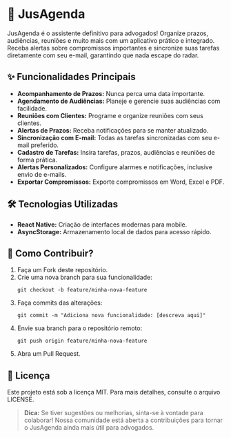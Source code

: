 # 📅 JusAgenda

JusAgenda é o assistente definitivo para advogados! Organize prazos, audiências, reuniões e muito mais com um aplicativo prático e integrado. Receba alertas sobre compromissos importantes e sincronize suas tarefas diretamente com seu e-mail, garantindo que nada escape do radar.

## ✨ Funcionalidades Principais
- **Acompanhamento de Prazos:** Nunca perca uma data importante.
- **Agendamento de Audiências:** Planeje e gerencie suas audiências com facilidade.
- **Reuniões com Clientes:** Programe e organize reuniões com seus clientes.
- **Alertas de Prazos:** Receba notificações para se manter atualizado.
- **Sincronização com E-mail:** Todas as tarefas sincronizadas com seu e-mail preferido.
- **Cadastro de Tarefas:** Insira tarefas, prazos, audiências e reuniões de forma prática.
- **Alertas Personalizados:** Configure alarmes e notificações, inclusive envio de e-mails.
- **Exportar Compromissos:** Exporte compromissos em Word, Excel e PDF.

## 🛠️ Tecnologias Utilizadas
- **React Native:** Criação de interfaces modernas para mobile.
- **AsyncStorage:** Armazenamento local de dados para acesso rápido.

## 🚀 Como Contribuir?
1. Faça um Fork deste repositório.
2. Crie uma nova branch para sua funcionalidade:
   ```
   git checkout -b feature/minha-nova-feature
   ```
3. Faça commits das alterações:
   ```
   git commit -m "Adiciona nova funcionalidade: [descreva aqui]"
   ```
4. Envie sua branch para o repositório remoto:
   ```
   git push origin feature/minha-nova-feature
   ```
5. Abra um Pull Request.

## 📝 Licença

Este projeto está sob a licença MIT. Para mais detalhes, consulte o arquivo LICENSE.

> **Dica:** Se tiver sugestões ou melhorias, sinta-se à vontade para colaborar! Nossa comunidade está aberta a contribuições para tornar o JusAgenda ainda mais útil para advogados.
